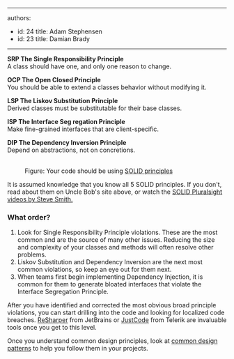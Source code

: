 

---
authors:
  - id: 24
    title: Adam Stephensen
  - id: 23
    title: Damian Brady
---




<span class='intro'> <p class="ssw15-rteElement-GreyBox"><b>SRP&#160;The Single Responsibility Principle</b><br>A class should have one, and only one&#160;reason&#160;to change.<br></p><p class="ssw15-rteElement-GreyBox"><b>OCP The Open&#160;Closed&#160;Principle&#160;</b><br>You should be able to extend a classes&#160;behavior&#160;without modifying it.<br></p><p class="ssw15-rteElement-GreyBox"><b>LSP The Liskov&#160;Substitution&#160;Principle&#160;</b><br>Derived classes must be substitutable for their base classes.<br></p><p class="ssw15-rteElement-GreyBox"><b>ISP The Interface&#160;Seg regation&#160;Principle&#160;</b><br>Make fine-grained interfaces that are client-specific.</p><div><p class="ssw15-rteElement-GreyBox"><b>DIP The Dependency Inversion Principle&#160;</b><br>Depend on abstractions, not on concretions.</p>​<dd class="ssw15-rteElement-FigureGood"> Figure&#58; Your code should be using <a href="https&#58;//en.wikipedia.org/wiki/SOLID_%28object-oriented_design%29">SOLID principles​​</a> </dd></div> </span>

<p>It is assumed knowledge that you know all 5 SOLID principles. If you don't, read about them on Uncle Bob's site above, or watch the <a href="http&#58;//www.pluralsight-training.net/microsoft/courses/TableOfContents?courseName=principles-oo-design&amp;highlight=">SOLID Pluralsight videos by Steve Smith.</a></p>
<h3 class="ssw15-rteElement-H3">What order?</h3>
<ol>
<li>Look for Single Responsibility&#160;Principle violations. These are the most common and are the source of many other issues. Reducing the size and complexity of your classes and methods will often resolve other problems.</li>
<li>Liskov Substitution and Dependency Inversion are the next most common violations, so keep an eye out for them next.</li>
<li>When teams first begin implementing Dependency Injection, it is common for them to generate bloated interfaces that violate the Interface Segregation Principle.<br></li>
</ol>
<p>After you have identified and corrected the most obvious broad principle violations, you can start drilling into the code&#160;and looking for&#160;localized code breaches. <a href="http&#58;//www.jetbrains.com/resharper/">ReSharper</a> from JetBrains o​r&#160;<a href="http&#58;//www.telerik.com/products/justcode.aspx">JustCode</a> from Telerik&#160;are invaluable tools once you get to this level.</p>
<p>Once you understand common design principles, look at <a href="/Pages/DoYouKnowCommonDesignPatterns.aspx">common design patterns</a> to help you follow them in your projects.</p>


